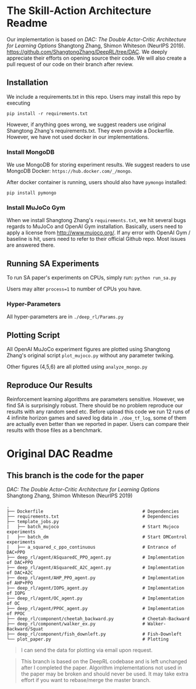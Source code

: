 # The Skill-Action Architecture Readme #

Our implementation is based on *DAC: The Double Actor-Critic
Architecture for Learning Options* Shangtong Zhang, Shimon
Whiteson (NeurIPS 2019).
https://github.com/ShangtongZhang/DeepRL/tree/DAC. We deeply
appreciate their efforts on opening source their code. We will
also create a pull request of our code on their branch after
review.

## Installation ##

We include a requirements.txt in this repo. Users may install
this repo by executing

`pip install -r requirements.txt`

However, if anything goes wrong, we suggest readers use original
Shangtong Zhang's requirements.txt. They even provide a
Dockerfile. However, we have not used docker in our implementations.

### Install MongoDB ###

We use MongoDB for storing experiment results. We suggest readers
to use MongoDB Docker: `https://hub.docker.com/_/mongo`.

After docker container is running, users should also have
`pymongo` installed:

`pip install pymongo`

### Install MuJoCo Gym ###

When we install Shangtong Zhang's `requirements.txt`, we hit
several bugs regards to MuJoCo and OpenAI Gym installation.
Basically, users need to apply a license from
http://www.mujoco.org/. If any error with OpenAI Gym / baseline
is hit, users need to refer to their official Github repo. Most
issues are answered there.

## Running SA Experiments ##

To run SA paper's experiments on CPUs, simply run:
`python run_sa.py`

Users may alter `process=1` to number of CPUs you have.

### Hyper-Parameters ###

All hyper-parameters are in `./deep_rl/Params.py`

## Plotting Script ##

All OpenAI MuJoCo experiment figures are plotted using Shangtong
Zhang's original script `plot_mujoco.py` without any parameter
twiking.

Other figures (4,5,6) are all plotted using `analyze_mongo.py`

## Reproduce Our Results ##

Reinforcement learning algorithms are parameters sensitive.
However, we find SA is surprisingly robust. There should be no
problem reproduce our results with any random seed etc. Before
upload this code we run 12 runs of 4 infinite horizon games and
saved log data in `./doe_tf_log`, some of them are actually even
better than we reported in paper. Users can compare their results
with those files as a benchmark.

# Original DAC Readme #

## This branch is the code for the paper ##

*DAC: The Double Actor-Critic Architecture for Learning Options* \
Shangtong Zhang, Shimon Whiteson (NeurIPS 2019)

    .
    ├── Dockerfile                                      # Dependencies
    ├── requirements.txt                                # Dependencies
    ├── template_jobs.py                                
    |   ├── batch_mujoco                                # Start Mujoco experiments 
    |   ├── batch_dm                                    # Start DMControl experiments 
    |   ├── a_squared_c_ppo_continuous                  # Entrance of DAC+PPO
    ├── deep_rl/agent/ASquaredC_PPO_agent.py            # Implementation of DAC+PPO 
    ├── deep_rl/agent/ASquaredC_A2C_agent.py            # Implementation of DAC+A2C 
    ├── deep_rl/agent/AHP_PPO_agent.py                  # Implementation of AHP+PPO 
    ├── deep_rl/agent/IOPG_agent.py                     # Implementation of IOPG 
    ├── deep_rl/agent/OC_agent.py                       # Implementation of OC 
    ├── deep_rl/agent/PPOC_agent.py                     # Implementation of PPOC 
    ├── deep_rl/component/cheetah_backward.py           # Cheetah-Backward 
    ├── deep_rl/component/walker_ex.py                  # Walker-Backward/Squat 
    ├── deep_rl/component/fish_downleft.py              # Fish-Downleft 
    └── plot_paper.py                                   # Plotting

> I can send the data for plotting via email upon request.

> This branch is based on the DeepRL codebase and is left unchanged after I completed the paper. Algorithm implementations not used in the paper may be broken and should never be used. It may take extra effort if you want to rebase/merge the master branch.
